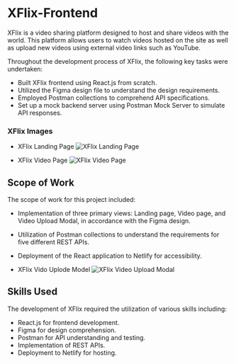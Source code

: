 # XFlix-Frontend

XFlix is a video sharing platform designed to host and share videos with the world. This platform allows users to watch videos hosted on the site as well as upload new videos using external video links such as YouTube. 

Throughout the development process of XFlix, the following key tasks were undertaken:
- Built XFlix frontend using React.js from scratch.
- Utilized the Figma design file to understand the design requirements.
- Employed Postman collections to comprehend API specifications.
- Set up a mock backend server using Postman Mock Server to simulate API responses.

### XFlix Images
- XFlix Landing Page
![XFlix Landing Page](https://github.com/RutikKulkarni/XFlix-Frontend/assets/86470947/c4a96dc1-a18a-4222-a712-8a77fee3afd4)

- XFlix Video Page
![XFlix Video Page](https://github.com/RutikKulkarni/XFlix-Frontend/assets/86470947/222dcce2-12eb-487f-a373-aae8cc3e7a48)

## Scope of Work
The scope of work for this project included:

- Implementation of three primary views: Landing page, Video page, and Video Upload Modal, in accordance with the Figma design.
- Utilization of Postman collections to understand the requirements for five different REST APIs.
- Deployment of the React application to Netlify for accessibility.

- XFlix Vido Uplode Model
![XFlix Video Upload Modal](https://github.com/RutikKulkarni/XFlix-Frontend/assets/86470947/faef5bf9-74f0-470f-b889-076b83da7b4e)

## Skills Used
The development of XFlix required the utilization of various skills including:

- React.js for frontend development.
- Figma for design comprehension.
- Postman for API understanding and testing.
- Implementation of REST APIs.
- Deployment to Netlify for hosting.
